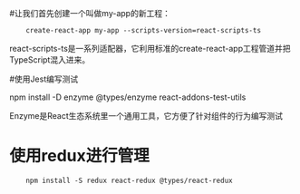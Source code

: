 #让我们首先创建一个叫做my-app的新工程：
```
    create-react-app my-app --scripts-version=react-scripts-ts
```
react-scripts-ts是一系列适配器，它利用标准的create-react-app工程管道并把TypeScript混入进来。

#使用Jest编写测试

npm install -D enzyme @types/enzyme react-addons-test-utils

 Enzyme是React生态系统里一个通用工具，它方便了针对组件的行为编写测试


# 使用redux进行管理
```
    npm install -S redux react-redux @types/react-redux
```